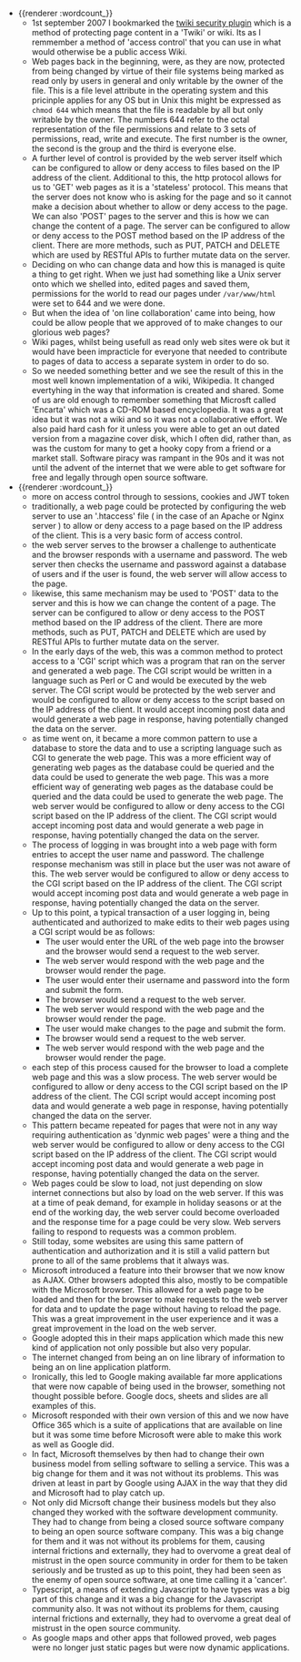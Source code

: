 - {{renderer :wordcount_}}
	- 1st september 2007 I bookmarked the [twiki security plugin](https://twiki.org/cgi-bin/view/Plugins/SecurityPlugin) which is a method of protecting page content in a 'Twiki' or wiki. Its as I remmember a method of 'access control' that you can use in what would otherwise be a public access Wiki. 
	- Web pages back in the beginning, were, as they are now, protected from being changed by virtue of their file systems being marked as read only by users in general and only writable by the owner of the file. This is a file level attribute in the operating system and this pricinple applies for any OS but in Unix this might be expressed as ```chmod 644``` which means that the file is readable by all but only writable by the owner. The numbers 644 refer to the octal representation of the file permissions and relate to 3 sets of permissions, read, write and execute. The first number is the owner, the second is the group and the third is everyone else.
	- A further level of control is provided by the web server itself which can be configured to allow or deny access to files based on the IP address of the client. Additional to this, the http protocol allows for us to 'GET' web pages as it is a 'stateless' protocol. This means that the server does not know who is asking for the page and so it cannot make a decision about whether to allow or deny access to the page. We can also 'POST' pages to the server and this is how we can change the content of a page. The server can be configured to allow or deny access to the POST method based on the IP address of the client. There are more methods, such as PUT, PATCH and DELETE which are used by RESTful APIs to further mutate data on the server.
	- Deciding on who can change data and how this is managed is quite a thing to get right. When we just had something like a Unix server onto which we shelled into, edited pages and saved them, permissions for the world to read our pages under `/var/www/html` were set to 644 and we were done. 
	- But when the idea of 'on line collaboration' came into being, how could be allow people that we approved of to make changes to our glorious web pages?
	- Wiki pages, whilst being usefull as read only web sites were ok but it would have been impracticle for everyone that needed to contribute to pages of data to access a separate system in order to do so. 
	- So we needed something better and we see the result of this in the most well known implementation of a wiki, Wikipedia. It changed evertyhing in the way that information is created and shared. Some of us are old enough to remember something that Microsft called 'Encarta' which was a CD-ROM based encyclopedia. It was a great idea but it was not a wiki and so it was not a collaborative effort. We also paid hard cash for it unless you were able to get an out dated version from a magazine cover disk, which I often did, rather than, as was the custom for many to get a hooky copy from a friend or a market stall. Software piracy was rampant in the 90s and it was not until the advent of the internet that we were able to get software for free and legally through open source software.
- {{renderer :wordcount_}}
	- more on access control through to sessions, cookies and JWT token
	- traditionally, a web page could be protected by configuring the web server to use an '.htaccess' file ( in the case of an Apache or Nginx server ) to allow or deny access to a page based on the IP address of the client. This is a very basic form of access control. 
	- the web server serves to the browser a challenge to authenticate and the browser responds with a username and password. The web server then checks the username and password against a database of users and if the user is found, the web server will allow access to the page.
	- likewise, this same mechanism may be used to 'POST' data to the server and this is how we can change the content of a page. The server can be configured to allow or deny access to the POST method based on the IP address of the client. There are more methods, such as PUT, PATCH and DELETE which are used by RESTful APIs to further mutate data on the server.
	- In the early days of the web, this was a common method to protect access to a 'CGI' script which was a program that ran on the server and generated a web page. The CGI script would be written in a language such as Perl or C and would be executed by the web server. The CGI script would be protected by the web server and would be configured to allow or deny access to the script based on the IP address of the client. It would accept incoming post data and would generate a web page in response, having potentially changed the data on the server.
	- as time went on, it became a more common pattern to use a database to store the data and to use a scripting language such as CGI to generate the web page. This was a more efficient way of generating web pages as the database could be queried and the data could be used to generate the web page. This was a more efficient way of generating web pages as the database could be queried and the data could be used to generate the web page. The web server would be configured to allow or deny access to the CGI script based on the IP address of the client. The CGI script would accept incoming post data and would generate a web page in response, having potentially changed the data on the server.
	- The process of logging in was brought into a web page with form entries to accept the user name and password. The challenge response mechanism was still in place but the user was not aware of this. The web server would be configured to allow or deny access to the CGI script based on the IP address of the client. The CGI script would accept incoming post data and would generate a web page in response, having potentially changed the data on the server.
	- Up to this point, a typical transaction of a user logging in, being authenticated and authorized to make edits to their web pages using a CGI script would be as follows:
		- The user would enter the URL of the web page into the browser and the browser would send a request to the web server.
		- The web server would respond with the web page and the browser would render the page.
		- The user would enter their username and password into the form and submit the form.
		- The browser would send a request to the web server.
		- The web server would respond with the web page and the browser would render the page.
		- The user would make changes to the page and submit the form.
		- The browser would send a request to the web server.
		- The web server would respond with the web page and the browser would render the page.
	- each step of this process caused for the browser to load a complete web page and this was a slow process. The web server would be configured to allow or deny access to the CGI script based on the IP address of the client. The CGI script would accept incoming post data and would generate a web page in response, having potentially changed the data on the server.
	- This pattern became repeated for pages that were not in any way requiring authentication as 'dynmic web pages' were a thing and the web server would be configured to allow or deny access to the CGI script based on the IP address of the client. The CGI script would accept incoming post data and would generate a web page in response, having potentially changed the data on the server.
	- Web pages could be slow to load, not just depending on slow internet connections but also by load on the web server. If this was at a time of peak demand, for example in holiday seasons or at the end of the working day, the web server could become overloaded and the response time for a page could be very slow. Web servers failing to respond to requests was a common problem. 
	- Still today, some websites are using this same pattern of authentication and authorization and it is still a valid pattern but prone to all of the same problems that it always was.
	- Microsoft introduced a feature into their browser that we now know as AJAX. Other browsers adopted this also, mostly to be compatible with the Microsoft browser. This allowed for a web page to be loaded and then for the browser to make requests to the web server for data and to update the page without having to reload the page. This was a great improvement in the user experience and it was a great improvement in the load on the web server.
	- Google adopted this in their maps application which made this new kind of application not only possible but also very popular.
	- The internet changed from being an on line library of information to being an on line application platform.
	- Ironically, this led to Google making available far more applications that were now capable of being used in the browser, something not thought possible before. Google docs, sheets and slides are all examples of this.
	- Microsoft responded with their own version of this and we now have Office 365 which is a suite of applications that are available on line but it was some time before Microsoft were able to make this work as well as Google did.
	- In fact, Microsoft themselves by then had to change their own business model from selling software to selling a service. This was a big change for them and it was not without its problems. This was driven at least in part by Google using AJAX in the way that they did and Microsoft had to play catch up.
	- Not only did Micrsoft change their business models but they also changed they worked with the software development community. They had to change from being a closed source software company to being an open source software company. This was a big change for them and it was not without its problems for them, causing internal frictions and externally, they had to overvome a great deal of mistrust in the open source community in order for them to be taken seriously and be trusted as up to this point, they had been seen as the enemy of open source software, at one time calling it a 'cancer'.
	- Typescript, a means of extending Javascript to have types was a big part of this change and it was a big change for the Javascript community also. It was not without its problems for them, causing internal frictions and externally, they had to overvome a great deal of mistrust in the open source community.
	- As google maps and other apps that followed proved, web pages were no longer just static pages but were now dynamic applications. 